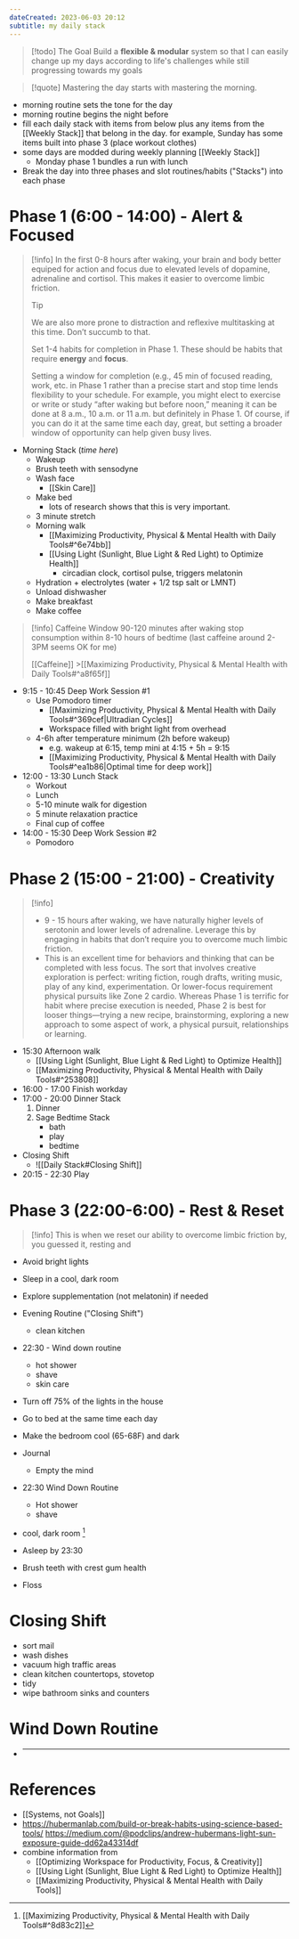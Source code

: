 ```yaml
---
dateCreated: 2023-06-03 20:12
subtitle: my daily stack
---
```


> [!todo] The Goal
> Build a **flexible & modular** system so that I can easily change up my days according to life's challenges while still progressing towards my goals

> [!quote]
> Mastering the day starts with mastering the morning.

- morning routine sets the tone for the day
- morning routine begins the night before
- fill each daily stack with items from below plus any items from the [[Weekly Stack]] that belong in the day. for example, Sunday has some items built into phase 3 (place workout clothes)
- some days are modded during weekly planning [[Weekly Stack]]
  - Monday phase 1 bundles a run with lunch
- Break the day into three phases and slot routines/habits ("Stacks") into each phase

# Phase 1 (6:00 - 14:00) - Alert & Focused

> [!info]
> In the first 0-8 hours after waking, your brain and body better equiped for action and focus due to elevated levels of dopamine, adrenaline and cortisol. This makes it easier to overcome limbic friction.
>
> > [!tip]
> > We are also more prone to distraction and reflexive multitasking at this time. Don’t succumb to that.
>
> Set 1-4 habits for completion in Phase 1. These should be habits that require **energy** and **focus**.
>
> Setting a window for completion (e.g., 45 min of focused reading, work, etc. in Phase 1 rather than a precise start and stop time lends flexibility to your schedule. For example, you might elect to exercise or write or study “after waking but before noon,” meaning it can be done at 8 a.m., 10 a.m. or 11 a.m. but definitely in Phase 1. Of course, if you can do it at the same time each day, great, but setting a broader window of opportunity can help given busy lives.

- Morning Stack (_time here_)
  - Wakeup
  - Brush teeth with sensodyne
  - Wash face
    - [[Skin Care]]
  - Make bed
    - lots of research shows that this is very important.
  - 3 minute stretch
  - Morning walk
    - [[Maximizing Productivity, Physical & Mental Health with Daily Tools#^6e74bb]]
    - [[Using Light (Sunlight, Blue Light & Red Light) to Optimize Health]]
      - circadian clock, cortisol pulse, triggers melatonin
  - Hydration + electrolytes (water + 1/2 tsp salt or LMNT)
  - Unload dishwasher
  - Make breakfast
  - Make coffee

> [!info] Caffeine Window
> 90-120 minutes after waking
> stop consumption within 8-10 hours of bedtime (last caffeine around 2-3PM seems OK for me)
>
> [[Caffeine]] >[[Maximizing Productivity, Physical & Mental Health with Daily Tools#^a8f65f]]

- 9:15 - 10:45 Deep Work Session #1
  - Use Pomodoro timer
    - [[Maximizing Productivity, Physical & Mental Health with Daily Tools#^369cef|Ultradian Cycles]]
    - Workspace filled with bright light from overhead
  - 4-6h after temperature minimum (2h before wakeup)
    - e.g. wakeup at 6:15, temp mini at 4:15 + 5h = 9:15
    - [[Maximizing Productivity, Physical & Mental Health with Daily Tools#^ea1b86|Optimal time for deep work]]
- 12:00 - 13:30 Lunch Stack
  - Workout
  - Lunch
  - 5-10 minute walk for digestion
  - 5 minute relaxation practice
  - Final cup of coffee
- 14:00 - 15:30 Deep Work Session #2
  - Pomodoro

# Phase 2 (15:00 - 21:00) - Creativity

> [!info]
>
> - 9 - 15 hours after waking, we have naturally higher levels of serotonin and lower levels of adrenaline. Leverage this by engaging in habits that don’t require you to overcome much limbic friction.
> - This is an excellent time for behaviors and thinking that can be completed with less focus. The sort that involves creative exploration is perfect: writing fiction, rough drafts, writing music, play of any kind, experimentation. Or lower-focus requirement physical pursuits like Zone 2 cardio. Whereas Phase 1 is terrific for habit where precise execution is needed, Phase 2 is best for looser things—trying a new recipe, brainstorming, exploring a new approach to some aspect of work, a physical pursuit, relationships or learning.

- 15:30 Afternoon walk
  - [[Using Light (Sunlight, Blue Light & Red Light) to Optimize Health]]
  - [[Maximizing Productivity, Physical & Mental Health with Daily Tools#^253808]]
- 16:00 - 17:00 Finish workday
- 17:00 - 20:00 Dinner Stack
  1.  Dinner
  2.  Sage Bedtime Stack
      - bath
      - play
      - bedtime
- Closing Shift
  - ![[Daily Stack#Closing Shift]]
- 20:15 - 22:30 Play

# Phase 3 (22:00-6:00) - Rest & Reset

> [!info]
> This is when we reset our ability to overcome limbic friction by, you guessed it, resting and

- Avoid bright lights
- Sleep in a cool, dark room
- Explore supplementation (not melatonin) if needed
- Evening Routine ("Closing Shift")
  - clean kitchen
- 22:30 - Wind down routine
  - hot shower
  - shave
  - skin care
- Turn off 75% of the lights in the house
- Go to bed at the same time each day
- Make the bedroom cool (65-68F) and dark

- Journal
  - Empty the mind
- 22:30 Wind Down Routine
  - Hot shower
  - shave
- cool, dark room [^1]
- Asleep by 23:30

- Brush teeth with crest gum health
- Floss

# Closing Shift

- sort mail
- wash dishes
- vacuum high traffic areas
- clean kitchen countertops, stovetop
- tidy
- wipe bathroom sinks and counters

# Wind Down Routine

- ***

# References

- [[Systems, not Goals]]
- https://hubermanlab.com/build-or-break-habits-using-science-based-tools/
  https://medium.com/@podclips/andrew-hubermans-light-sun-exposure-guide-dd62a43314df
- combine information from
  - [[Optimizing Workspace for Productivity, Focus, & Creativity]]
  - [[Using Light (Sunlight, Blue Light & Red Light) to Optimize Health]]
  - [[Maximizing Productivity, Physical & Mental Health with Daily Tools]]

[^1]: [[Maximizing Productivity, Physical & Mental Health with Daily Tools#^8d83c2]]

